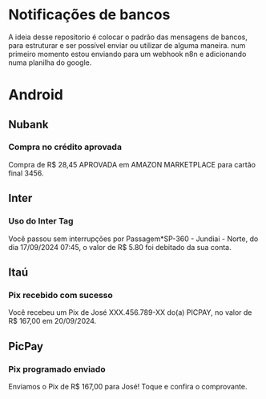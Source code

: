 # Notificações de bancos
A ideia desse repositorio é colocar o padrão das mensagens de bancos, para estruturar e ser possível enviar ou utilizar de alguma maneira.
num primeiro momento estou enviando para um webhook n8n e adicionando numa planilha do google.

# Android

## Nubank
### Compra no crédito aprovada
Compra de R$ 28,45 APROVADA em AMAZON MARKETPLACE para cartão final 3456.

## Inter
### Uso do Inter Tag
Você passou sem interrupções por Passagem*SP-360 - Jundiai - Norte, do dia 17/09/2024 07:45, o valor de R$ 5.80 foi debitado da sua conta.

## Itaú
### Pix recebido com sucesso
Você recebeu um Pix de José XXX.456.789-XX do(a) PICPAY, no valor de R$ 167,00 em 20/09/2024.

## PicPay
### Pix programado enviado
Enviamos o Pix de R$ 167,00 para José! Toque e confira o comprovante.
